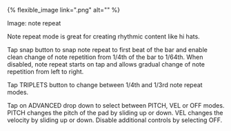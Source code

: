 ---
---

{% flexible_image link=".png" alt="" %}

Image: note repeat

Note repeat mode is great for creating rhythmic content like hi hats.

Tap snap button to snap note repeat to first beat of the bar and enable clean change of note repetition from 1/4th of the bar to 1/64th. When disabled, note repeat starts on tap and allows gradual change of note repetition from left to right.

Tap TRIPLETS button to change between 1/4th and 1/3rd note repeat modes.

Tap on ADVANCED drop down to select between PITCH, VEL or OFF modes. PITCH changes the pitch of the pad by sliding up or down. VEL changes the velocity by sliding up or down. Disable additional controls by selecting OFF.
